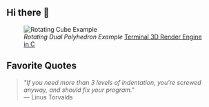 ## Hi there 👋
<figure>
  <img src="https://github.com/SafetImamovic/terminal-3d-render-engine/blob/master/examples/rotating_dual_polyhedron.gif" alt="Rotating Cube Example">
  <figcaption><em>Rotating Dual Polyhedron Example</em> <a href="https://github.com/SafetImamovic/terminal-3d-render-engine">Terminal 3D Render Engine in C</a></figcaption>
</figure>


## Favorite Quotes

> *"If you need more than 3 levels of indentation, you're screwed anyway, and should fix your program."*  
> — Linus Torvalds

<!--
**SafetImamovic/SafetImamovic** is a ✨ _special_ ✨ repository because its `README.md` (this file) appears on your GitHub profile.

Here are some ideas to get you started:

- 🔭 I’m currently working on ...
- 🌱 I’m currently learning ...
- 👯 I’m looking to collaborate on ...
- 🤔 I’m looking for help with ...
- 💬 Ask me about ...
- 📫 How to reach me: ...
- 😄 Pronouns: ...
- ⚡ Fun fact: ...
-->
